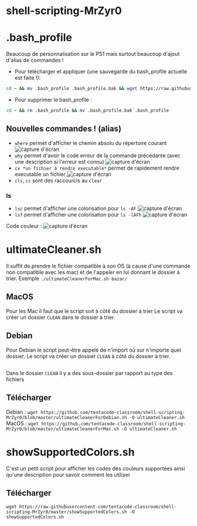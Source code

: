 # shell-scripting-MrZyr0

# .bash_profile
Beaucoup de personnalisation sur le PS1 mais surtout beaucoup d'ajout d'alias de commandes !

- Pour télécharger et appliquer (une sauvegarde du bash_profile actuelle est faite !):
```bash
cd ~ && mv .bash_profile .bash_profile.bak && wget https://raw.githubusercontent.com/tentacode-classroom/shell-scripting-MrZyr0/master/.bash_profile -O .bash_profile && source .bash_profile
```
- Pour supprimer le bash_profile :
```bash
cd ~ && rm .bash_profile && mv .bash_profile.bak .bash_profile
```

## Nouvelles commandes ! (alias)
- `where` permet d'afficher le chemin absolu du répertoire courant
![capture d'écran](https://github.com/tentacode-classroom/shell-scripting-MrZyr0/blob/master/screens/where.png)
- `why` permet d'avoir le code erreur de la commande précédante (avec une description si l'erreur est connu)
![capture d'écran](https://github.com/tentacode-classroom/shell-scripting-MrZyr0/blob/master/screens/why.png)
- `cx *un fichier à rendre executable*` permet de rapidement rendre executable un fichier
![capture d'écran](https://github.com/tentacode-classroom/shell-scripting-MrZyr0/blob/master/screens/cx.png)
- `cls`, `cc` sont des raccourcis au `clear`
### ls
- `lsc` permet d'afficher une colorisation pour `ls -AF`
![capture d'écran](https://github.com/tentacode-classroom/shell-scripting-MrZyr0/blob/master/screens/lsc.png)
- `lsf` permet d'afficher une colorisation pour `ls -lAFh`
![capture d'écran](https://github.com/tentacode-classroom/shell-scripting-MrZyr0/blob/master/screens/lsf.png)

Code couleur :
![capture d'écran](https://raw.githubusercontent.com/tentacode-classroom/shell-scripting-MrZyr0/master/screens/lsCodeCouleur.PNG)

# ultimateCleaner.sh

Il suffit de prendre le fichier compatible à son OS (à cause d'une commande non compatible avec les mac) et de l'appeler en lui donnant le dossier à trier.
Exemple `./ultimateCleanerForMac.sh bazar/`

## MacOS
Pour les Mac il faut que le script soit à côté du dossier à trier
Le script va créer un dossier `CLEAN` dans le dossier à trier.

## Debian
Pour Debian le script peut-être appelé de n'import où sur n'importe quel dossier.
Le script va créer un dossier `CLEAN` à côté du dossier à trier.
##  
Dans le dossier `CLEAN` il y a des sous-dossier par rapport au type des fichiers

## Télécharger
Debian : `wget https://github.com/tentacode-classroom/shell-scripting-MrZyr0/blob/master/ultimateCleanerForDebian.sh -O ultimateCleaner.sh`
MacOS : `wget https://github.com/tentacode-classroom/shell-scripting-MrZyr0/blob/master/ultimateCleanerForMac.sh -O ultimateCleaner.sh`

# showSupportedColors.sh

C'est un petit script pour afficher les codes des couleurs supportées ainsi qu'une description pour savoir comment les utiliser

## Télécharger
`wget https://raw.githubusercontent.com/tentacode-classroom/shell-scripting-MrZyr0/master/showSupportedColors.sh -O showSupportedColors.sh`
